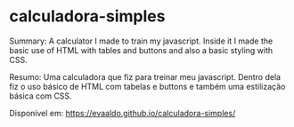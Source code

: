 # calculadora-simples
Summary: A calculator I made to train my javascript. Inside it I made the basic use of HTML with tables and buttons and also a basic styling with CSS.

Resumo: Uma calculadora que fiz para treinar meu javascript. Dentro dela fiz o uso básico de HTML com tabelas e buttons e também uma estilização básica com CSS.

Disponível em: https://evaaldo.github.io/calculadora-simples/
